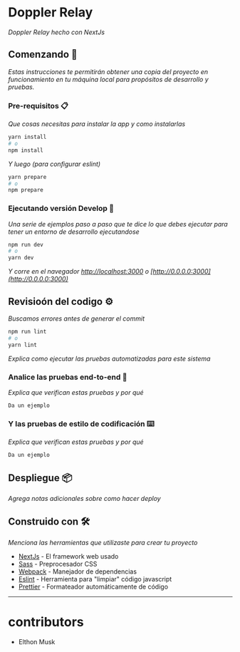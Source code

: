 # Doppler Relay

_Doppler Relay hecho con NextJs_

## Comenzando 🚀

_Estas instrucciones te permitirán obtener una copia del proyecto en funcionamiento en tu máquina local para propósitos de desarrollo y pruebas._

### Pre-requisitos 📋

_Que cosas necesitas para instalar la app y como instalarlas_

```bash
yarn install
# o
npm install
```

_Y luego (para configurar eslint)_

```bash
yarn prepare
# o
npm prepare
```

### Ejecutando versión Develop 🔧

_Una serie de ejemplos paso a paso que te dice lo que debes ejecutar para tener un entorno de desarrollo ejecutandose_

```bash
npm run dev
# o
yarn dev
```

_Y corre en el navegador [http://localhost:3000](http://localhost:3000) o [http://0.0.0.0:3000](http://0.0.0.0:3000)_

## Revisioón del codigo ⚙️

_Buscamos errores antes de generar el commit_

```bash
npm run lint
# o
yarn lint
```

_Explica como ejecutar las pruebas automatizadas para este sistema_

### Analice las pruebas end-to-end 🔩

_Explica que verifican estas pruebas y por qué_

```
Da un ejemplo
```

### Y las pruebas de estilo de codificación ⌨️

_Explica que verifican estas pruebas y por qué_

```
Da un ejemplo
```

## Despliegue 📦

_Agrega notas adicionales sobre como hacer deploy_

## Construido con 🛠️

_Menciona las herramientas que utilizaste para crear tu proyecto_

- [NextJs](https://nextjs.org/) - El framework web usado
- [Sass](https://sass-lang.com/) - Preprocesador CSS
- [Webpack](https://rometools.github.io/rome/) - Manejador de dependencias
- [Eslint](https://eslint.org/) - Herramienta para "limpiar" código javascript
- [Prettier](https://prettier.io/) - Formateador automáticamente de código

---
# contributors

- Elthon Musk